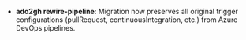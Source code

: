 - **ado2gh rewire-pipeline**: Migration now preserves all original trigger configurations (pullRequest, continuousIntegration, etc.) from Azure DevOps pipelines.